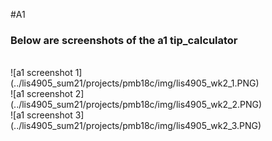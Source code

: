 #A1
### Below are screenshots of the a1 tip_calculator

<br>
![a1 screenshot 1](../lis4905_sum21/projects/pmb18c/img/lis4905_wk2_1.PNG)
<br>
![a1 screenshot 2](../lis4905_sum21/projects/pmb18c/img/lis4905_wk2_2.PNG)
<br>
![a1 screenshot 3](../lis4905_sum21/projects/pmb18c/img/lis4905_wk2_3.PNG)
